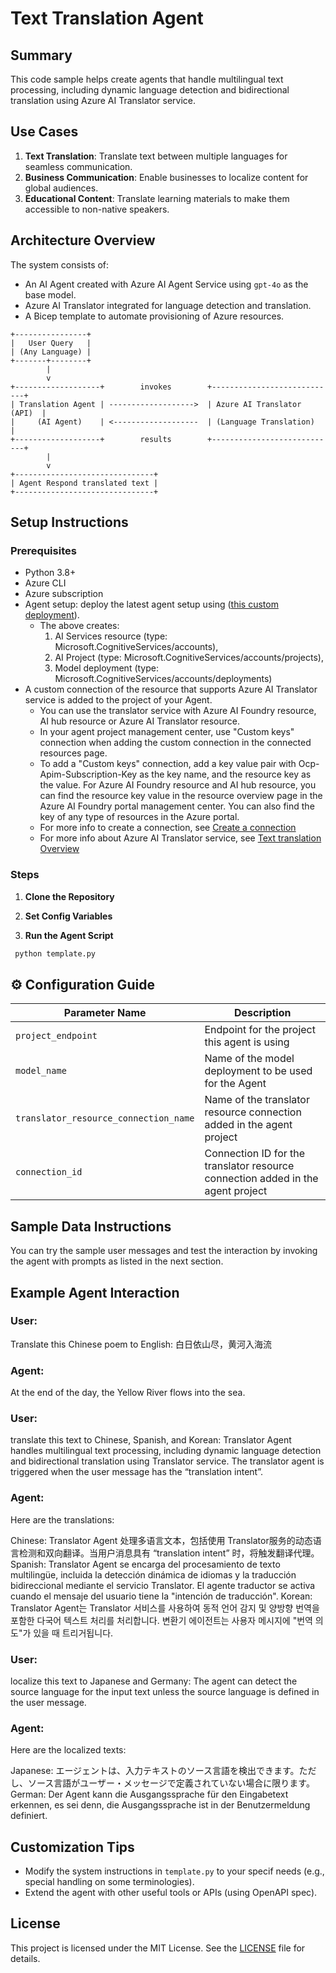 # Text Translation Agent

## Summary
This code sample helps create agents that handle multilingual text processing, including dynamic language detection and bidirectional translation using Azure AI Translator service. 

## Use Cases
1. **Text Translation**: Translate text between multiple languages for seamless communication.
2. **Business Communication**: Enable businesses to localize content for global audiences.
3. **Educational Content**: Translate learning materials to make them accessible to non-native speakers.

## Architecture Overview
The system consists of:
- An AI Agent created with Azure AI Agent Service using `gpt-4o` as the base model.
- Azure AI Translator integrated for language detection and translation.
- A Bicep template to automate provisioning of Azure resources.

```text
+----------------+                         
|   User Query   |                         
| (Any Language) |                         
+-------+--------+                         
        |                                  
        v                                  
+-------------------+        invokes        +----------------------------+
| Translation Agent | ------------------->  | Azure AI Translator (API)  |
|     (AI Agent)    | <-------------------  | (Language Translation)     |
+-------------------+        results        +----------------------------+
        |                                  
        v                                  
+-------------------------------+           
| Agent Respond translated text |                   
+-------------------------------+           

```

## Setup Instructions

### Prerequisites
- Python 3.8+
- Azure CLI
- Azure subscription
- Agent setup: deploy the latest agent setup using ([this custom deployment](https://github.com/azure-ai-foundry/foundry-samples/tree/main/use-cases/agents/setup/basic-setup)).
  - The above creates:
    1. AI Services resource (type: Microsoft.CognitiveServices/accounts),
    2. AI Project (type: Microsoft.CognitiveServices/accounts/projects),
    3. Model deployment (type: Microsoft.CognitiveServices/accounts/deployments) 
- A custom connection of the resource that supports Azure AI Translator service is added to the project of your Agent. 
  - You can use the translator service with Azure AI Foundry resource, AI hub resource or Azure AI Translator resource. 
  - In your agent project management center, use "Custom keys" connection when adding the custom connection in the connected resources page. 
  - To add a "Custom keys" connection, add a key value pair with Ocp-Apim-Subscription-Key as the key name, and the resource key as the value. For Azure AI Foundry resource and AI hub resource, you can find the resource key value in the resource overview page in the Azure AI Foundry portal management center. You can also find the key of any type of resources in the Azure portal. 
  - For more info to create a connection, see [Create a connection](https://learn.microsoft.com/azure/ai-foundry/how-to/connections-add)
  - For more info about Azure AI Translator service, see [Text translation Overview](https://learn.microsoft.com/en-us/azure/ai-services/translator/text-translation/overview)

### Steps
1. **Clone the Repository**

2. **Set Config Variables**

4. **Run the Agent Script**
```bash
 python template.py
```

## ⚙️ Configuration Guide
| Parameter Name                         | Description                                                                       |
|----------------------------------------|-----------------------------------------------------------------------------------|
| `project_endpoint`                     | Endpoint for the project this agent is using                                      |
| `model_name`                           | Name of the model deployment to be used for the Agent                             |
| `translator_resource_connection_name`  | Name of the translator resource connection added in the agent project             |
| `connection_id`                        | Connection ID for the translator resource connection added in the agent project   |

## Sample Data Instructions
You can try the sample user messages and test the interaction by invoking the agent with prompts as listed in the next section.

## Example Agent Interaction
### User: 
Translate this Chinese poem to English: 白日依山尽，黄河入海流

### Agent:
At the end of the day, the Yellow River flows into the sea.

### User: 
translate this text to Chinese, Spanish, and Korean: Translator Agent handles multilingual text processing, including dynamic language detection and bidirectional translation using Translator service. The translator agent is triggered when the user message has the “translation intent”.

### Agent: 
Here are the translations:

Chinese: Translator Agent 处理多语言文本，包括使用 Translator服务的动态语言检测和双向翻译。当用户消息具有 “translation intent” 时，将触发翻译代理。
Spanish: Translator Agent se encarga del procesamiento de texto multilingüe, incluida la detección dinámica de idiomas y la traducción bidireccional mediante el servicio Translator. El agente traductor se activa cuando el mensaje del usuario tiene la "intención de traducción".
Korean: Translator Agent는 Translator 서비스를 사용하여 동적 언어 감지 및 양방향 번역을 포함한 다국어 텍스트 처리를 처리합니다. 변환기 에이전트는 사용자 메시지에 "번역 의도"가 있을 때 트리거됩니다.

### User: 
localize this text to Japanese and Germany: The agent can detect the source language for the input text unless the source language is defined in the user message. 

### Agent: 
Here are the localized texts:

Japanese: エージェントは、入力テキストのソース言語を検出できます。ただし、ソース言語がユーザー・メッセージで定義されていない場合に限ります。
German: Der Agent kann die Ausgangssprache für den Eingabetext erkennen, es sei denn, die Ausgangssprache ist in der Benutzermeldung definiert.

## Customization Tips
- Modify the system instructions in `template.py` to your specif needs (e.g., special handling on some terminologies).
- Extend the agent with other useful tools or APIs (using OpenAPI spec).

## License
This project is licensed under the MIT License. See the [LICENSE](./LICENSE) file for details.
